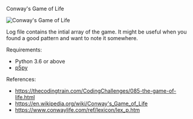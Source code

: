 Conway's Game of Life

![Conway's Game of Life](https://i.imgur.com/5QXtg8e.gif)

Log file contains the intial array of the game. It might be useful when you found a good pattern and want to note it somewhere. 

Requirements:
- Python 3.6 or above
- [p5py](https://github.com/p5py/p5)

References:
- https://thecodingtrain.com/CodingChallenges/085-the-game-of-life.html
- https://en.wikipedia.org/wiki/Conway's_Game_of_Life
- https://www.conwaylife.com/ref/lexicon/lex_p.htm